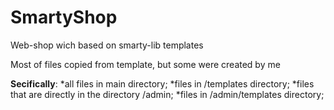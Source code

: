 # SmartyShop
Web-shop wich based on smarty-lib templates

Most of files copied from template, but some were created by me

**Secifically**: 
              *all files in main directory;
              *files in /templates directory;
              *files that are directly in the directory /admin;
              *files in /admin/templates directory;
